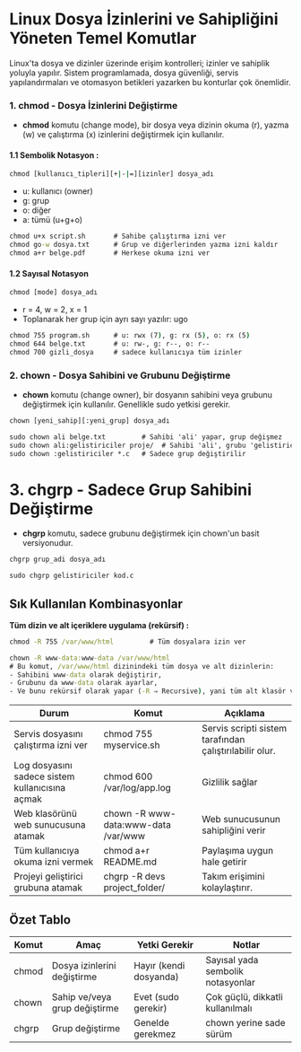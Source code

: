 # Linux Dosya İzinlerini ve Sahipliğini Yöneten Temel Komutlar

Linux'ta dosya ve dizinler üzerinde erişim kontrolleri; izinler ve sahiplik yoluyla yapılır. Sistem programlamada, dosya güvenliği, servis yapılandırmaları ve otomasyon betikleri yazarken bu konturlar çok önemlidir.

### 1. chmod - Dosya İzinlerini Değiştirme

* **chmod** komutu (change mode), bir dosya veya dizinin okuma (r), yazma (w) ve çalıştırma (x) izinlerini değiştirmek için kullanılır.

#### 1.1 Sembolik Notasyon :

```cmd
chmod [kullanıcı_tipleri][+|-|=][izinler] dosya_adı
```
* u: kullanıcı (owner)
* g: grup
* o: diğer
* a: tümü (u+g+o)

```cmd
chmod u+x script.sh       # Sahibe çalıştırma izni ver
chmod go-w dosya.txt      # Grup ve diğerlerinden yazma izni kaldır
chmod a+r belge.pdf       # Herkese okuma izni ver
```

#### 1.2 Sayısal Notasyon

```cmd
chmod [mode] dosya_adı
```
* r = 4, w = 2, x = 1
* Toplanarak her grup için ayrı sayı yazılır: ugo

```cmd
chmod 755 program.sh      # u: rwx (7), g: rx (5), o: rx (5)
chmod 644 belge.txt       # u: rw-, g: r--, o: r--
chmod 700 gizli_dosya     # sadece kullanıcıya tüm izinler
```

### 2. chown - Dosya Sahibini ve Grubunu Değiştirme

* **chown** komutu (change owner), bir dosyanın sahibini veya grubunu değiştirmek için kullanılır. Genellikle sudo yetkisi gerekir.

```cmd
chown [yeni_sahip][:yeni_grup] dosya_adı
```

```cmd
sudo chown ali belge.txt         # Sahibi 'ali' yapar, grup değişmez
sudo chown ali:gelistiriciler proje/  # Sahibi 'ali', grubu 'gelistiriciler' yapar
sudo chown :gelistiriciler *.c   # Sadece grup değiştirilir
```

# 3. chgrp - Sadece Grup Sahibini Değiştirme 

* **chgrp** komutu, sadece grubunu değiştirmek için chown'un basit versiyonudur.

```cmd
chgrp grup_adi dosya_adı
```

```cmd
sudo chgrp gelistiriciler kod.c
```

## Sık Kullanılan Kombinasyonlar

**Tüm dizin ve alt içeriklere uygulama (rekürsif) :**
```cmd
chmod -R 755 /var/www/html         # Tüm dosyalara izin ver

chown -R www-data:www-data /var/www/html
# Bu komut, /var/www/html dizinindeki tüm dosya ve alt dizinlerin:
- Sahibini www-data olarak değiştirir,
- Grubunu da www-data olarak ayarlar,
- Ve bunu rekürsif olarak yapar (-R ⇒ Recursive), yani tüm alt klasör ve dosyalar için.
```

| Durum | Komut | Açıklama |
|--|--|--|
| Servis dosyasını çalıştırma izni ver | chmod 755 myservice.sh | Servis scripti sistem tarafından çalıştırılabilir olur. |
| Log dosyasını sadece sistem kullanıcısına açmak | chmod 600 /var/log/app.log | Gizlilik sağlar |
| Web klasörünü web sunucusuna atamak | chown -R www-data:www-data /var/www | Web sunucusunun sahipliğini verir |
| Tüm kullanıcıya okuma izni vermek | chmod a+r README.md | Paylaşıma uygun hale getirir |
| Projeyi geliştirici grubuna atamak | chgrp -R devs project_folder/ | Takım erişimini kolaylaştırır. |

## Özet Tablo 

| Komut | Amaç | Yetki Gerekir | Notlar | 
|--|--|--|--|
| chmod | Dosya izinlerini değiştirme | Hayır (kendi dosyanda) | Sayısal yada sembolik notasyonlar | 
| chown | Sahip ve/veya grup değiştirme | Evet (sudo gerekir) | Çok güçlü, dikkatli kullanılmalı |
| chgrp | Grup değiştirme | Genelde gerekmez | chown yerine sade sürüm |












